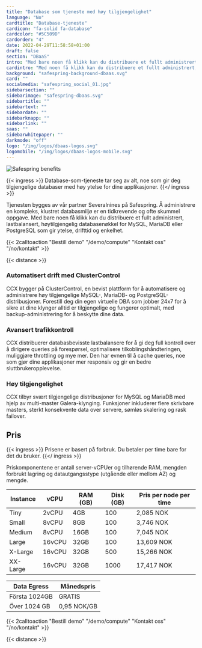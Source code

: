 ```yaml
---
title: "Database som tjeneste med høy tilgjengelighet"
language: "No"
cardtitle: "Database-tjeneste"
cardicon: "fa-solid fa-database"
cardcolor: "#5C509D"
cardorder: "4"
date: 2022-04-29T11:58:58+01:00
draft: false
section: "DBaaS"
intro: "Med bare noen få klikk kan du distribuere et fullt administrert, lastbalansert, høytilgjengelig databasenøkkel for MySQL, MariaDB eller PostgreSQL som gir ytelse, drifttid og enkelhet."
cardintro: "Med noen få klikk kan du distribuere et fullt administrert, databasenøkkel."
background: "safespring-background-dbaas.svg"
card: ""
socialmedia: "safespring_social_01.jpg"
sidebarsection: ""
sidebarimage: "safespring-dbaas.svg"
sidebartitle: ""
sidebartext: ""
sidebardate: ""
sidebarknapp: ""
sidebarlink: ""
saas: ""
sidebarwhitepaper: ""
darkmode: "off"
logo: "/img/logos/dbaas-logos.svg"
logomobile: "/img/logos/dbaas-logos-mobile.svg"
---
```


![Safespring benefits](/img/saas/safespring_key-points-dbaas.svg)

{{< ingress >}}
Database-som-tjeneste tar seg av alt, noe som gir deg tilgjengelige databaser med høy ytelse for dine applikasjoner.
{{</ ingress >}}

Tjenesten bygges av vår partner Severalnines på Safespring. Å administrere en kompleks, klustret databasmiljø er en tidkrevende og ofte skummel oppgave. Med bare noen få klikk kan du distribuere et fullt administrert, lastbalansert, høytilgjengelig databasenøkkel for MySQL, MariaDB eller PostgreSQL som gir ytelse, drifttid og enkelhet.

{{< 2calltoaction "Bestill demo" "/demo/compute" "Kontakt oss" "/no/kontakt" >}}

{{< distance >}}

### Automatisert drift med ClusterControl

CCX bygger på ClusterControl, en bevist plattform for å automatisere og administrere høy tilgjengelige MySQL-, MariaDB- og PostgreSQL-distribusjoner. Forestill deg din egen virtuelle DBA som jobber 24x7 for å sikre at dine klynger alltid er tilgjengelige og fungerer optimalt, med backup-administrering for å beskytte dine data.

### Avansert trafikkontroll

CCX distribuerer databasbevisste lastbalansere for å gi deg full kontroll over å dirigere queries på forespørsel, optimalisere tilkoblingshåndteringen, muliggjøre throttling og mye mer. Den har evnen til å cache queries, noe som gjør dine applikasjoner mer responsiv og gir en bedre sluttbrukeropplevelse.

### Høy tilgjengelighet

CCX tilbyr svært tilgjengelige distribusjoner for MySQL og MariaDB med hjelp av multi-master Galera-klynging. Funksjoner inkluderer flere skrivbare masters, sterkt konsekvente data over servere, sømløs skalering og rask failover.

## Pris

{{< ingress >}}
Prisene er basert på forbruk. Du betaler per time bare for det du bruker.
{{</ ingress >}}

Priskomponentene er antall server-vCPUer og tilhørende RAM, mengden forbrukt lagring og datautgangsstype (utgående eller mellom AZ) og mengde.

| Instance | vCPU   | RAM (GB) | Disk (GB) | Pris per node per time |
| -------- | ------ | -------- | --------- | ---------------------- |
| Tiny     | 2vCPU  | 4GB      | 100       | 2,085 NOK              |
| Small    | 8vCPU  | 8GB      | 100       | 3,746 NOK              |
| Medium   | 8vCPU  | 16GB     | 100       | 7,045 NOK              |
| Large    | 16vCPU | 32GB     | 100       | 13,609 NOK             |
| X-Large  | 16vCPU | 32GB     | 500       | 15,266 NOK             |
| XX-Large | 16vCPU | 32GB     | 1000      | 17,417 NOK             |

| Data Egress   | Månedspris  |
| ------------- | ----------- |
| Första 1024GB | GRATIS      |
| Över 1024 GB  | 0,95 NOK/GB |

{{< 2calltoaction "Bestill demo" "/demo/compute" "Kontakt oss" "/no/kontakt" >}}

{{< distance >}}
